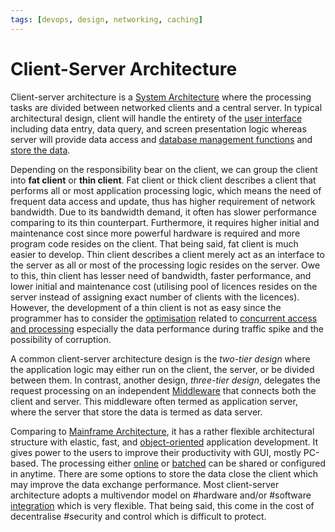 ```yaml
---
tags: [devops, design, networking, caching]
---
```


# Client-Server Architecture

Client-server architecture is a [System Architecture](202303242154.md) where the
processing tasks are divided between networked clients and a central server. In
typical architectural design, client will handle the entirety of the [user interface](202303242118.md)
including data entry, data query, and screen presentation logic whereas server
will provide data access and [database management functions](202302101137.md)
and [store the data](202302101139.md).

Depending on the responsibility bear on the client, we can group the client into
**fat client** or **thin client**. Fat client or thick client describes a client
that performs all or most application processing logic, which means the need of
frequent data access and update, thus has higher requirement of network
bandwidth. Due to its bandwidth demand, it often has slower performance
comparing to its thin counterpart. Furthermore, it requires higher initial and
maintenance cost since more powerful hardware is required and more program code
resides on the client. That being said, fat client is much easier to develop.
Thin client describes a client merely act as an interface to the server as all
or most of the processing logic resides on the server. Owe to this, thin client
has lesser need of bandwidth, faster performance, and lower initial and
maintenance cost (utilising pool of licences resides on the server instead of
assigning exact number of clients with the licences). However, the development
of a thin client is not as easy since the programmer has to consider the
[optimisation](202203011139.md) related to [concurrent access and processing](202202011815.md)
especially the data performance during traffic spike and the possibility of corruption.

A common client-server architecture design is the *two-tier design* where the
application logic may either run on the client, the server, or be divided
between them. In contrast, another design, *three-tier design*, delegates the
request processing on an independent [Middleware](202304201955.md) that connects
both the client and server. This middleware often termed as application server,
where the server that store the data is termed as data server.

Comparing to [Mainframe Architecture](202304202043.md), it has a rather flexible
architectural structure with elastic, fast, and [object-oriented](202202041514.md)
application development. It gives power to the users to improve their
productivity with GUI, mostly PC-based. The processing either
[online](202304202000.md) or [batched](202304202003.md) can be shared or
configured in anytime. There are some options to store the data close the
client which may improve the data exchange performance. Most client-server
architecture adopts a multivendor model on #hardware and/or #software
[integration](202303242149.md) which is very flexible. That being said, this
come in the cost of decentralise #security and control which is difficult to
protect.
